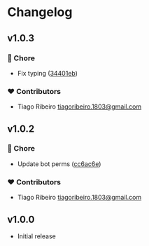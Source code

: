 # Changelog

## v1.0.3


### 🏡 Chore

- Fix typing ([34401eb](https://github.com/Ribeiro-Tiago/nuxt-lazyload-files/commit/34401eb))

### ❤️ Contributors

- Tiago Ribeiro <tiagoribeiro.1803@gmail.com>

## v1.0.2


### 🏡 Chore

- Update bot perms ([cc6ac6e](https://github.com/Ribeiro-Tiago/nuxt-lazyload-files/commit/cc6ac6e))

### ❤️ Contributors

- Tiago Ribeiro <tiagoribeiro.1803@gmail.com>

## v1.0.0

- Initial release
